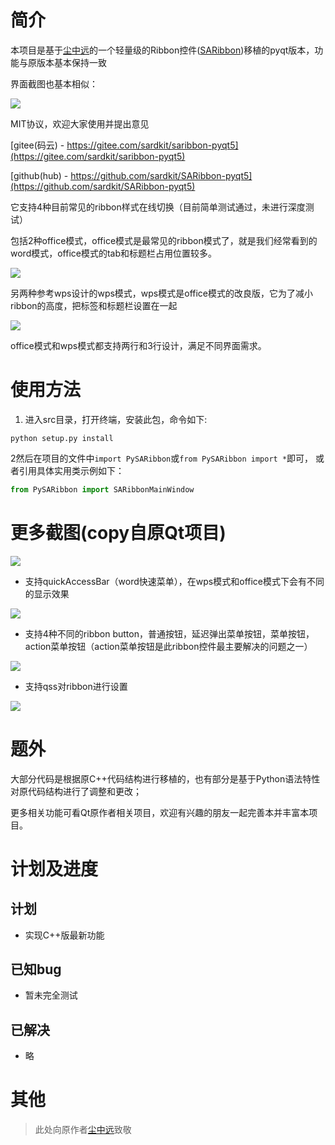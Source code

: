 ﻿# 简介

 本项目是基于[尘中远](https://gitee.com/czyt1988)的一个轻量级的Ribbon控件([SARibbon](https://gitee.com/czyt1988/SARibbon))移植的pyqt版本，功能与原版本基本保持一致
 
 界面截图也基本相似：

![](https://cdn.jsdelivr.net/gh/czyt1988/SARibbon/doc/screenshot/001.gif)

MIT协议，欢迎大家使用并提出意见

[gitee(码云) - https://gitee.com/sardkit/saribbon-pyqt5](https://gitee.com/sardkit/saribbon-pyqt5)

[github(hub) - https://github.com/sardkit/SARibbon-pyqt5](https://github.com/sardkit/SARibbon-pyqt5)

 它支持4种目前常见的ribbon样式在线切换（目前简单测试通过，未进行深度测试）

 包括2种office模式，office模式是最常见的ribbon模式了，就是我们经常看到的word模式，office模式的tab和标题栏占用位置较多。

![](https://cdn.jsdelivr.net/gh/czyt1988/SARibbon/doc/screenshot/office-mode.png)

 另两种参考wps设计的wps模式，wps模式是office模式的改良版，它为了减小ribbon的高度，把标签和标题栏设置在一起
 
![](https://cdn.jsdelivr.net/gh/czyt1988/SARibbon/doc/screenshot/wps-mode.png)

 office模式和wps模式都支持两行和3行设计，满足不同界面需求。

# 使用方法

1. 进入src目录，打开终端，安装此包，命令如下:

```shell
python setup.py install
```

2然后在项目的文件中`import PySARibbon`或`from PySARibbon import *`即可，
或者引用具体实用类示例如下：

```Python
from PySARibbon import SARibbonMainWindow
```


# 更多截图(copy自原Qt项目)

![](https://cdn.jsdelivr.net/gh/czyt1988/SARibbon/doc/screenshot/SARibbonBar-screenshot-01.gif)

- 支持quickAccessBar（word快速菜单），在wps模式和office模式下会有不同的显示效果

![](https://cdn.jsdelivr.net/gh/czyt1988/SARibbon/doc/screenshot/SARibbonBar-screenshot-quickAccessBar.gif)

- 支持4种不同的ribbon button，普通按钮，延迟弹出菜单按钮，菜单按钮，action菜单按钮（action菜单按钮是此ribbon控件最主要解决的问题之一）

![](https://cdn.jsdelivr.net/gh/czyt1988/SARibbon/doc/screenshot/SARibbonBar-screenshot-ribbonbutton.gif)

- 支持qss对ribbon进行设置

![](https://cdn.jsdelivr.net/gh/czyt1988/SARibbon/doc/screenshot/SARibbonBar-screenshot-useqss.gif)


# 题外

大部分代码是根据原C++代码结构进行移植的，也有部分是基于Python语法特性对原代码结构进行了调整和更改；

更多相关功能可看Qt原作者相关项目，欢迎有兴趣的朋友一起完善本并丰富本项目。

# 计划及进度

## 计划

- 实现C++版最新功能

## 已知bug

- 暂未完全测试

## 已解决

- 略

# 其他

> 此处向原作者[尘中远](https://gitee.com/czyt1988)致敬